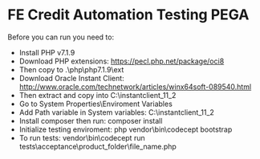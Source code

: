 # FE Credit Automation Testing PEGA
Before you can run you need to:
- Install PHP v7.1.9
- Download PHP extensions: https://pecl.php.net/package/oci8
- Then copy to .\php\php7.1.9\ext
- Download Oracle Instant Client: http://www.oracle.com/technetwork/articles/winx64soft-089540.html
- Then extract and copy into C:\instantclient_11_2
- Go to System Properties\Enviroment Variables
- Add Path variable in System variables: C:\instantclient_11_2
- Install composer then run: composer install
- Initialize testing enviroment: php vendor\bin\codecept bootstrap
- To run tests: vendor\bin\codecept run tests\acceptance\product_folder\file_name.php
